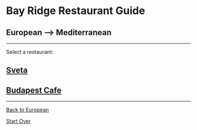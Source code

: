 # Bay Ridge Restaurant Guide
## European --> Mediterranean

---

Select a restaurant:
## [Sveta](https://sveta-nyc.com/)

## [Budapest Cafe](https://budapest-cafe.business.site/?utm_source=gmb&utm_medium=referral)
---

[Back to European](../European.md)

[Start Over](../../home.md)




